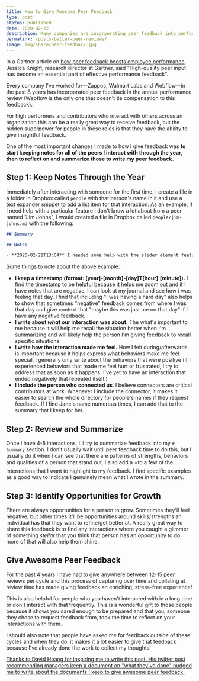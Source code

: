 ```yaml
---
title: How to Give Awesome Peer Feedback
type: post
status: published
date: 2020-02-22
description: Many companies are incorporating peer feedback into performance reviews. Here's how I prepare to give awesome peer feedback.
permalink: /posts/better-peer-reviews/
image: img/share/peer-feedback.jpg
---
```


In a Gartner article on [how peer feedback boosts employee performance](https://www.gartner.com/smarterwithgartner/peer-feedback-boosts-employee-performance/), Jessica Knight, research director at Gartner, said "High-quality peer input has become an essential part of effective performance feedback".

Every company I've worked for—Zappos, Walmart Labs and Webflow—in the past 8 years has incorporated peer feedback in the annual performance review (Webflow is the only one that doesn't tie compensation to this feedback).

For high performers and contributors who interact with others across an organization this can be a really great way to receive feedback, but the hidden superpower for people in these roles is that they have the ability to _give_ insightful feedback.

One of the most important changes I made to how I give feedback was **to start keeping notes for all of the peers I interact with through the year, then to reflect on and summarize those to write my peer feedback.**

## Step 1: Keep Notes Through the Year

Immediately after interacting with someone for the first time, I create a file in a folder in Dropbox called `people` with that person's name in it and use a text expander snippet to add a list item for that interaction. As an example, if I need help with a particular feature I don't know a lot about from a peer named "Jim Johns", I would created a file in Dropbox called `people/jim-johns.md` with the following:


```md
## Summary

## Notes

- **2020-02-21T13:04** I needed some help with the slider element feature and Jane said "Jim knows a lot about it". Jim was really helpful and the way he walked through the internals of the feature felt like we were exploring it together and he was letting me learn it and ask questions. I was really comfortable asking questions that felt silly because he often responded to my questions by first saying "great question!".
```

Some things to note about the above example:
- **I keep a timestamp (format: [year]-[month]-[day]T[hour]:[minute]).** I find the timestamp to be helpful because it helps me zoom out and if I have notes that are negative, I can look at my journal and see how _I_ was feeling that day. I find that including "I was having a hard day" also helps to show that sometimes "negative" feedback comes from where I was that day and give context that "maybe this was just me on that day" if I have any negative feedback.
- **I write about _what_ our interaction was about.** The what's important to me because it will help me recall the situation better when I'm summarizing and will likely help the person I'm giving feedback to recall specific situations.
- **I write how the interaction made me feel.** How I felt during/afterwards is important because it helps express what behaviors make me feel special. I generally only write about the behaviors that were positive (if I experienced behaviors that made me feel hurt or frustrated, I try to address that as soon as it happens. I've yet to have an interaction that ended negatively that repeated itself.)
- **I include the person who connected us**. I believe connectors are critical contributors at work. Whenever I include the connector, it makes it easier to search the whole directory for people's names if they request feedback. If I find Jane's name numerous times, I can add that to the summary that I keep for her.

## Step 2: Review and Summarize

Once I have 4-5 interactions, I'll try to summarize feedback into my `# Summary` section. I don't usually wait until peer feedback time to do this, but I usually do it when I can see that there are patterns of strengths, behaviors and qualities of a person that stand out. I also add a ⭐to a few of the interactions that I want to highlight to my feedback. I find specific examples as a good way to indicate I genuinely mean what I wrote in the summary.

## Step 3: Identify Opportunities for Growth

There are always opportunities for a person to grow. Sometimes they'll feel negative, but other times it'll be opportunities around skills/strengths an individual has that they want to refine/get better at. A really great way to share this feedback is to find any interactions where you caught a glimmer of something _stellar_ that you think that person has an opportunity to do more of that will also help them shine.

## Give Awesome Peer Feedback

For the past 4 years I have had to give anywhere between 12-15 peer reviews per cycle and this process of capturing over time and collating at review time has made giving feedback an enriching, stress-free experience!

This is also helpful for people who you haven't interacted with in a long time or don't interact with that frequently. This is a wonderful gift to those people because it shows you cared enough to be prepared and that you, someone they chose to request feedback from, took the time to reflect on your interactions with them.

I should also note that people have asked me for feedback outside of these cycles and when they do, it makes it a lot easier to give that feedback because I've already done the work to collect my thoughts!

[Thanks to David Hoang for inspiring me to write this post. His twitter post recommending managers keep a document on "what they've done" nudged me to write about the documents I keep to give awesome peer feedback.](https://twitter.com/davidhoang/status/1230886326561492994)
